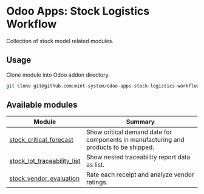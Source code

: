 # Odoo Apps: Stock Logistics Workflow

Collection of stock model related modules.

## Usage

Clone module into Odoo addon directory.

```bash
git clone git@github.com:mint-system/odoo-apps-stock-logistics-workflow.git ./addons/stock_logistics_workflow
```

## Available modules

| Module | Summary |
| --- | --- |
| [stock_critical_forecast](stock_critical_forecast) |         Show critical demand date for components in manufacturing and products to be shipped. |
| [stock_lot_traceability_list](stock_lot_traceability_list) |         Show nested traceability report data as list. |
| [stock_vendor_evaluation](stock_vendor_evaluation) |         Rate each receipt and analyze vendor ratings. |
